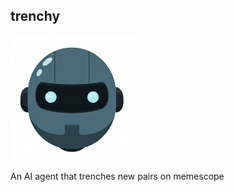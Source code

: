 ## trenchy

<img src="/website/dist/robot.png" alt="Alt Text" width="200">

An AI agent that trenches new pairs on memescope

